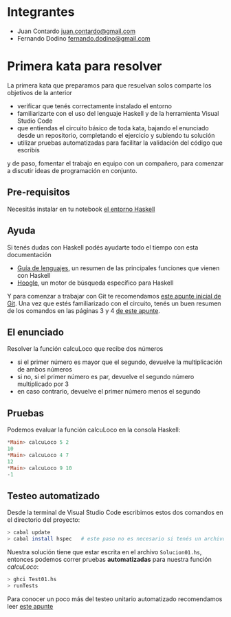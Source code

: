 # Integrantes

- Juan Contardo juan.contardo@gmail.com
- Fernando Dodino fernando.dodino@gmail.com
  

# Primera kata para resolver

La primera kata que preparamos para que resuelvan solos comparte los objetivos de la anterior

- verificar que tenés correctamente instalado el entorno
- familiarizarte con el uso del lenguaje Haskell y de la herramienta Visual Studio Code
- que entiendas el circuito básico de toda kata, bajando el enunciado desde un repositorio, completando el ejercicio y subiendo tu solución
- utilizar pruebas automatizadas para facilitar la validación del código que escribís

y de paso, fomentar el trabajo en equipo con un compañero, para comenzar a discutir ideas de programación en conjunto.

## Pre-requisitos

Necesitás instalar en tu notebook [el entorno Haskell](https://github.com/pdep-utn/enunciados-miercoles-noche/blob/master/pages/entorno-haskell.md)

## Ayuda

Si tenés dudas con Haskell podés ayudarte todo el tiempo con esta documentación

- [Guía de lenguajes](https://docs.google.com/document/d/1oJ-tyQJoBtJh0kFcsV9wSUpgpopjGtoyhJdPUdjFIJQ/edit?usp=sharing), un resumen de las principales funciones que vienen con Haskell
- [Hoogle](https://www.haskell.org/hoogle/), un motor de búsqueda específico para Haskell

Y para comenzar a trabajar con Git te recomendamos [este apunte inicial de Git](https://docs.google.com/document/d/1ozqfYCwt-37stynmgAd5wJlNOFKWYQeIZoeqXpAEs0I/edit). Una vez que estés familiarizado con el circuito, tenés un buen resumen de los comandos en las páginas 3 y 4 [de este apunte](https://docs.google.com/document/d/147cqUY86wWVoJ86Ce0NoX1R78CwoCOGZtF7RugUvzFg/edit#).

## El enunciado

Resolver la función calcuLoco que recibe dos números

- si el primer número es mayor que el segundo, devuelve la multiplicación de ambos números
- si no, si el primer número es par, devuelve el segundo número multiplicado por 3
- en caso contrario, devuelve el primer número menos el segundo

## Pruebas

Podemos evaluar la función calcuLoco en la consola Haskell:

```hs
*Main> calcuLoco 5 2
10
*Main> calcuLoco 4 7
12
*Main> calcuLoco 9 10
-1
```

## Testeo automatizado

Desde la terminal de Visual Studio Code escribimos estos dos comandos en el directorio del proyecto:

```bash
> cabal update
> cabal install hspec   # este paso no es necesario si tenés un archivo mn-funcional-kata01.cabal
```

Nuestra solución tiene que estar escrita en el archivo `Solucion01.hs`, entonces podemos correr pruebas **automatizadas** para nuestra función _calcuLoco_:

```bash
> ghci Test01.hs
> runTests
```

Para conocer un poco más del testeo unitario automatizado recomendamos leer [este apunte](https://docs.google.com/document/d/17EPSZSw7oY_Rv2VjEX2kMZDFklMOcDVVxyve9HSG0mE/edit#)
